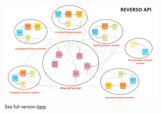 ![Context map](https://github.com/mtokar3v/ReversoAPI-NET/blob/master/ReversoAPI.Docs/Static/Images/ContextMap.png)

See full version [here](https://miro.com/app/board/uXjVMZdM89k=/?share_link_id=737924071264)
